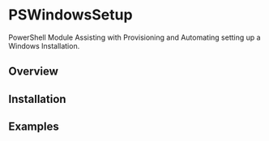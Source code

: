 # PSWindowsSetup

PowerShell Module Assisting with Provisioning and Automating setting up a Windows Installation. 

## Overview

## Installation

## Examples

